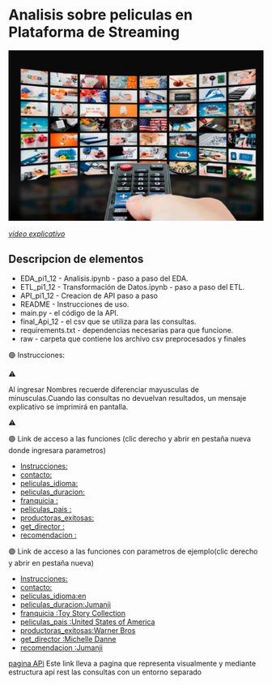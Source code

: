 # Analisis sobre peliculas en Plataforma de Streaming

![presentacion](https://github.com/skyman2025/P_1-Streaming/blob/main/img/plat-str2.png)


*[video explicativo](https://youtu.be/ksJkcfMct5g)*

## Descripcion de elementos

* EDA_pi1_12 -   Analisis.ipynb - paso a paso del EDA.
* ETL_pi1_12 -   Transformación de Datos.ipynb - paso a paso del ETL.
* API_pi1_12 -  Creacion de API paso a paso 
* README -   Instrucciones de uso.
* main.py -   el código de la API.
* final_Api_12 -   el csv que se utiliza para las consultas.
* requirements.txt -   dependencias necesarias para que funcione.
* raw - carpeta que contiene los archivo csv preprocesados y finales

🟣 Instrucciones: 

⚠️  

 Al ingresar Nombres recuerde diferenciar mayusculas de minusculas.Cuando las consultas no devuelvan resultados, un mensaje explicativo se imprimirá en pantalla.

⚠️


🟣 Link de acceso a las funciones (clic derecho y abrir en pestaña nueva donde ingresara parametros)
* [Instrucciones:](https://pi1-he-dev.onrender.com/docs#/default/index__get)
* [contacto:](https://pi1-he-dev.onrender.com/docs#/default/contacto_contacto_get)
* [peliculas_idioma:](https://pi1-he-dev.onrender.com/docs#/default/peliculas_idioma_peliculas_idioma__Idioma__get)
* [peliculas_duracion:](https://pi1-he-dev.onrender.com/docs#/default/peliculas_duracion_peliculas_duracion__Pelicula__get)
* [franquicia :](https://pi1-he-dev.onrender.com/docs#/default/franquicia_franquicia__Franquicia__get)
* [peliculas_pais :](https://pi1-he-dev.onrender.com/docs#/default/peliculas_pais_peliculas_pais__Pais__get)
* [productoras_exitosas:](https://pi1-he-dev.onrender.com/docs#/default/productoras_exitosas_productoras_exitosas__Productora__get)
* [get_director :](https://pi1-he-dev.onrender.com/docs#/default/get_director_get_director__nombre_director__get)
* [recomendacion :](https://pi1-he-dev.onrender.com/docs#/default/recomendacion_recomendacion__titulo__get)

🟣 Link de acceso a las funciones con parametros de ejemplo(clic derecho y abrir en pestaña nueva)
* [Instrucciones:](https://pi1-he-dev.onrender.com/docs#/default/index__get)
* [contacto:](https://pi1-he-dev.onrender.com/docs#/default/contacto_contacto_get)
* [peliculas_idioma:en](https://pi1-he-dev.onrender.com/peliculas_idioma/en)
* [peliculas_duracion:Jumanji](https://pi1-he-dev.onrender.com/peliculas_duracion/Jumanji)
* [franquicia :Toy Story Collection](https://pi1-he-dev.onrender.com/franquicia/Toy%20Story%20Collection)
* [peliculas_pais :United States of America](https://pi1-he-dev.onrender.com/peliculas_pais/United%20States%20of%20America)
* [productoras_exitosas:Warner Bros](https://pi1-he-dev.onrender.com/productoras_exitosas/Warner%20Bros.)
* [get_director :Michelle Danne](https://pi1-he-dev.onrender.com/get_director/Michelle%20Danner)
* [recomendacion :Jumanji](https://pi1-he-dev.onrender.com/recomendacion/Jumanji)

[pagina APi](https://fe23arg.github.io/Pi1_dev2_12/) Este link lleva a pagina que representa visualmente y mediante estructura api rest las consultas con un entorno separado
